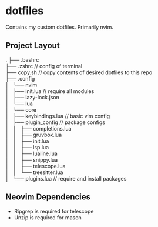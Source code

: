 # dotfiles

Contains my custom dotfiles.
Primarily nvim.

## Project Layout
.
├── .bashrc<br>
├── .zshrc // config of terminal<br>
├── copy.sh // copy contents of desired dotfiles to this repo<br>
├── .config<br>
│   └── nvim<br>
│       ├── init.lua // require all modules<br>
│       ├── lazy-lock.json<br>
│       └── lua<br>
│           └── core<br>
│               ├── keybindings.lua // basic vim config<br>
│               ├── plugin_config // package configs<br>
│               │   ├── completions.lua<br>
│               │   ├── gruvbox.lua<br>
│               │   ├── init.lua<br>
│               │   ├── lsp.lua<br>
│               │   ├── lualine.lua<br>
│               │   ├── snippy.lua<br>
│               │   ├── telescope.lua<br>
│               │   └── treesitter.lua<br>
│               └── plugins.lua // require and install packages<br>

## Neovim Dependencies

- Ripgrep is required for telescope
- Unzip is required for mason
